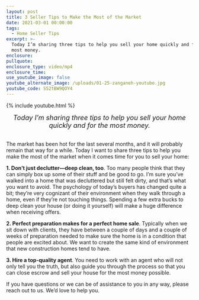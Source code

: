 ```yaml
---
layout: post
title: 3 Seller Tips to Make the Most of the Market
date: 2021-03-01 00:00:00
tags:
  - Home Seller Tips
excerpt: >-
  Today I’m sharing three tips to help you sell your home quickly and for the
  most money.
enclosure:
pullquote:
enclosure_type: video/mp4
enclosure_time:
use_youtube_image: false
youtube_alternate_image: /uploads/01-25-zanganeh-youtube.jpg
youtube_code: S52tBW9QOY4
---
```


{% include youtube.html %}

<center style="font-size: 18px;"><em>Today I&rsquo;m sharing three tips to help you sell your home quickly and for the most money.</em></center>

<br>The market has been hot for the last several months, and it will probably remain that way for a while. Today I want to share three tips to help you make the most of the market when it comes time for you to sell your home:

**1\. Don’t just declutter—deep clean, too**. Too many people think that they can simply box up some of their stuff and be good to go. I’m sure you’ve walked into a home that was decluttered but still felt dirty, and that’s what you want to avoid. The psychology of today’s buyers has changed quite a bit; they’re very cognizant of their environment when they walk through a home, even if they’re not touching things. Spending a few extra bucks to deep clean your house (or doing it yourself) will make a huge difference when receiving offers.

**2\. Perfect preparation makes for a perfect home sale**. Typically when we sit down with clients, they have between a couple of days and a couple of weeks of preparation needed to make sure the home is in a condition that people are excited about. We want to create the same kind of environment that new construction homes tend to have.

**3\. Hire a top-quality agent**. You need to work with an agent who will not only tell you the truth, but also guide you through the process so that you can close escrow and sell your house for the most money possible.

If you have questions or we can be of assistance to you in any way, please reach out to us. We’d love to help you.
